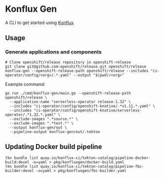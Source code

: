 # Konflux Gen

A CLI to get started
using [Konflux](https://redhat-appstudio.github.io/docs.appstudio.io/Documentation/main/).

## Usage

### Generate applications and components

```shell
# Clone openshift/release repository in openshift-release
git clone git@github.com:openshift/release.git openshift/release
konflux-gen --openshift-release-path openshift/release --includes "ci-operator/config/<org>/.*.yaml" --output "$(pwd)/<org>"
```

Example command:

```shell
go run ./cmd/konflux-gen/main.go --openshift-release-path openshift/release \
  --application-name "serverless-operator release-1.32" \
  --includes "ci-operator/config/openshift-knative/.*v1.11.*.yaml" \
  --includes "ci-operator/config/openshift-knative/serverless-operator/.*1.32.*.yaml" \
  --exclude-images ".*source.*" \
  --exclude-images ".*test.*" \
  --output konflux-gen/out \
  --pipeline-output konflux-gen/out/.tekton
```

## Updating Docker build pipeline

[//]: # (TODO automate this step)

```shell
tkn bundle list quay.io/konflux-ci/tekton-catalog/pipeline-docker-build:devel -o=yaml > pkg/konfluxgen/docker-build.yaml
tkn bundle list quay.io/konflux-ci/tekton-catalog/pipeline-fbc-builder:devel -o=yaml > pkg/konfluxgen/fbc-builder.yaml
```